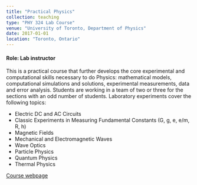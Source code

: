 ```yaml
---
title: "Practical Physics"
collection: teaching
type: "PHY 324 Lab Course"
venue: "University of Toronto, Department of Physics"
date: 2017-01-01
location: "Toronto, Ontario"
---
```

#### Role: Lab instructor

This is a practical course that further develops the core experimental and computational skills
necessary to do Physics: mathematical models, computational simulations and solutions,
experimental measurements, data and error analysis. Students are working in a team of two or three
for the sections with an odd number of students. Laboratory experiments cover the following topics:
- Electric DC and AC Circuits
- Classic Experiments in Measuring Fundamental Constants (G, g, e, e/m, R, h)
- Magnetic Fields
- Mechanical and Electromagnetic Waves
- Wave Optics
- Particle Physics
- Quantum Physics
- Thermal Physics

[Course webpage](https://www.physics.utoronto.ca/~phy224_324/web-pages/New_Practicals224_324.htm)
